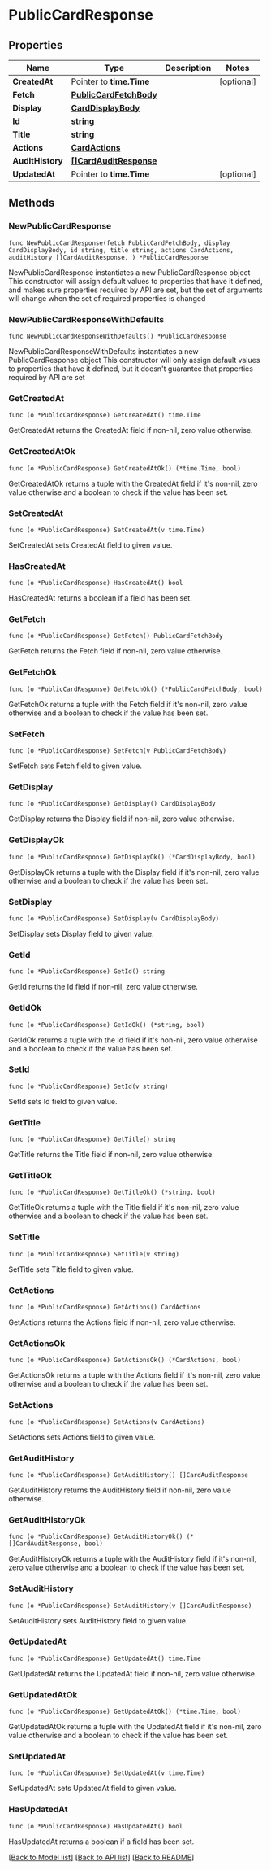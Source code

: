 # PublicCardResponse

## Properties

Name | Type | Description | Notes
------------ | ------------- | ------------- | -------------
**CreatedAt** | Pointer to **time.Time** |  | [optional] 
**Fetch** | [**PublicCardFetchBody**](PublicCardFetchBody.md) |  | 
**Display** | [**CardDisplayBody**](CardDisplayBody.md) |  | 
**Id** | **string** |  | 
**Title** | **string** |  | 
**Actions** | [**CardActions**](CardActions.md) |  | 
**AuditHistory** | [**[]CardAuditResponse**](CardAuditResponse.md) |  | 
**UpdatedAt** | Pointer to **time.Time** |  | [optional] 

## Methods

### NewPublicCardResponse

`func NewPublicCardResponse(fetch PublicCardFetchBody, display CardDisplayBody, id string, title string, actions CardActions, auditHistory []CardAuditResponse, ) *PublicCardResponse`

NewPublicCardResponse instantiates a new PublicCardResponse object
This constructor will assign default values to properties that have it defined,
and makes sure properties required by API are set, but the set of arguments
will change when the set of required properties is changed

### NewPublicCardResponseWithDefaults

`func NewPublicCardResponseWithDefaults() *PublicCardResponse`

NewPublicCardResponseWithDefaults instantiates a new PublicCardResponse object
This constructor will only assign default values to properties that have it defined,
but it doesn't guarantee that properties required by API are set

### GetCreatedAt

`func (o *PublicCardResponse) GetCreatedAt() time.Time`

GetCreatedAt returns the CreatedAt field if non-nil, zero value otherwise.

### GetCreatedAtOk

`func (o *PublicCardResponse) GetCreatedAtOk() (*time.Time, bool)`

GetCreatedAtOk returns a tuple with the CreatedAt field if it's non-nil, zero value otherwise
and a boolean to check if the value has been set.

### SetCreatedAt

`func (o *PublicCardResponse) SetCreatedAt(v time.Time)`

SetCreatedAt sets CreatedAt field to given value.

### HasCreatedAt

`func (o *PublicCardResponse) HasCreatedAt() bool`

HasCreatedAt returns a boolean if a field has been set.

### GetFetch

`func (o *PublicCardResponse) GetFetch() PublicCardFetchBody`

GetFetch returns the Fetch field if non-nil, zero value otherwise.

### GetFetchOk

`func (o *PublicCardResponse) GetFetchOk() (*PublicCardFetchBody, bool)`

GetFetchOk returns a tuple with the Fetch field if it's non-nil, zero value otherwise
and a boolean to check if the value has been set.

### SetFetch

`func (o *PublicCardResponse) SetFetch(v PublicCardFetchBody)`

SetFetch sets Fetch field to given value.


### GetDisplay

`func (o *PublicCardResponse) GetDisplay() CardDisplayBody`

GetDisplay returns the Display field if non-nil, zero value otherwise.

### GetDisplayOk

`func (o *PublicCardResponse) GetDisplayOk() (*CardDisplayBody, bool)`

GetDisplayOk returns a tuple with the Display field if it's non-nil, zero value otherwise
and a boolean to check if the value has been set.

### SetDisplay

`func (o *PublicCardResponse) SetDisplay(v CardDisplayBody)`

SetDisplay sets Display field to given value.


### GetId

`func (o *PublicCardResponse) GetId() string`

GetId returns the Id field if non-nil, zero value otherwise.

### GetIdOk

`func (o *PublicCardResponse) GetIdOk() (*string, bool)`

GetIdOk returns a tuple with the Id field if it's non-nil, zero value otherwise
and a boolean to check if the value has been set.

### SetId

`func (o *PublicCardResponse) SetId(v string)`

SetId sets Id field to given value.


### GetTitle

`func (o *PublicCardResponse) GetTitle() string`

GetTitle returns the Title field if non-nil, zero value otherwise.

### GetTitleOk

`func (o *PublicCardResponse) GetTitleOk() (*string, bool)`

GetTitleOk returns a tuple with the Title field if it's non-nil, zero value otherwise
and a boolean to check if the value has been set.

### SetTitle

`func (o *PublicCardResponse) SetTitle(v string)`

SetTitle sets Title field to given value.


### GetActions

`func (o *PublicCardResponse) GetActions() CardActions`

GetActions returns the Actions field if non-nil, zero value otherwise.

### GetActionsOk

`func (o *PublicCardResponse) GetActionsOk() (*CardActions, bool)`

GetActionsOk returns a tuple with the Actions field if it's non-nil, zero value otherwise
and a boolean to check if the value has been set.

### SetActions

`func (o *PublicCardResponse) SetActions(v CardActions)`

SetActions sets Actions field to given value.


### GetAuditHistory

`func (o *PublicCardResponse) GetAuditHistory() []CardAuditResponse`

GetAuditHistory returns the AuditHistory field if non-nil, zero value otherwise.

### GetAuditHistoryOk

`func (o *PublicCardResponse) GetAuditHistoryOk() (*[]CardAuditResponse, bool)`

GetAuditHistoryOk returns a tuple with the AuditHistory field if it's non-nil, zero value otherwise
and a boolean to check if the value has been set.

### SetAuditHistory

`func (o *PublicCardResponse) SetAuditHistory(v []CardAuditResponse)`

SetAuditHistory sets AuditHistory field to given value.


### GetUpdatedAt

`func (o *PublicCardResponse) GetUpdatedAt() time.Time`

GetUpdatedAt returns the UpdatedAt field if non-nil, zero value otherwise.

### GetUpdatedAtOk

`func (o *PublicCardResponse) GetUpdatedAtOk() (*time.Time, bool)`

GetUpdatedAtOk returns a tuple with the UpdatedAt field if it's non-nil, zero value otherwise
and a boolean to check if the value has been set.

### SetUpdatedAt

`func (o *PublicCardResponse) SetUpdatedAt(v time.Time)`

SetUpdatedAt sets UpdatedAt field to given value.

### HasUpdatedAt

`func (o *PublicCardResponse) HasUpdatedAt() bool`

HasUpdatedAt returns a boolean if a field has been set.


[[Back to Model list]](../README.md#documentation-for-models) [[Back to API list]](../README.md#documentation-for-api-endpoints) [[Back to README]](../README.md)


